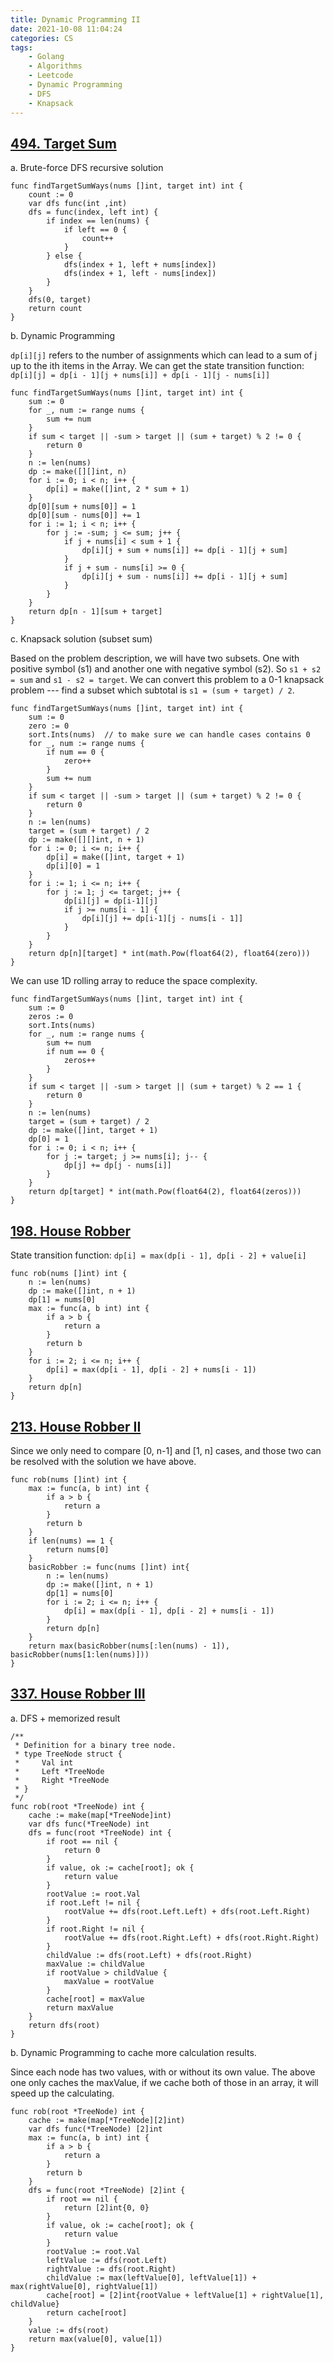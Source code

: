 ```yaml
---
title: Dynamic Programming II
date: 2021-10-08 11:04:24
categories: CS
tags:
    - Golang
    - Algorithms
    - Leetcode
    - Dynamic Programming
    - DFS
    - Knapsack
---
```


## [494. Target Sum](https://leetcode.com/problems/target-sum/)

a. Brute-force DFS recursive solution

```golang
func findTargetSumWays(nums []int, target int) int {
    count := 0
    var dfs func(int ,int)
    dfs = func(index, left int) {
        if index == len(nums) {
            if left == 0 {
                count++
            }
        } else {
            dfs(index + 1, left + nums[index])
            dfs(index + 1, left - nums[index])
        }
    }
    dfs(0, target)
    return count
}
```

b. Dynamic Programming

`dp[i][j]` refers to the number of assignments which can lead to a sum of j up to the ith items in the Array. We can get the state transition function: `dp[i][j] = dp[i - 1][j + nums[i]] + dp[i - 1][j - nums[i]]`

```golang
func findTargetSumWays(nums []int, target int) int {
    sum := 0
    for _, num := range nums {
        sum += num
    }
    if sum < target || -sum > target || (sum + target) % 2 != 0 {
        return 0
    }
    n := len(nums)
    dp := make([][]int, n)
    for i := 0; i < n; i++ {
        dp[i] = make([]int, 2 * sum + 1)
    }
    dp[0][sum + nums[0]] = 1
    dp[0][sum - nums[0]] += 1
    for i := 1; i < n; i++ {
        for j := -sum; j <= sum; j++ {
            if j + nums[i] < sum + 1 {
                dp[i][j + sum + nums[i]] += dp[i - 1][j + sum]
            }   
            if j + sum - nums[i] >= 0 {
                dp[i][j + sum - nums[i]] += dp[i - 1][j + sum]   
            }
        }
    }
    return dp[n - 1][sum + target]
}
```

c. Knapsack solution (subset sum)

Based on the problem description, we will have two subsets. One with positive symbol (s1) and another one with negative symbol (s2).  So `s1 + s2 = sum`  and `s1 - s2 = target`. We can convert this problem to a 0-1 knapsack problem --- find a subset which subtotal is `s1 = (sum + target) / 2`.

```golang
func findTargetSumWays(nums []int, target int) int {
    sum := 0
    zero := 0
    sort.Ints(nums)  // to make sure we can handle cases contains 0
    for _, num := range nums {
        if num == 0 {
            zero++
        }
        sum += num
    }
    if sum < target || -sum > target || (sum + target) % 2 != 0 {
        return 0
    }
    n := len(nums)
    target = (sum + target) / 2
    dp := make([][]int, n + 1)
    for i := 0; i <= n; i++ {
        dp[i] = make([]int, target + 1)
        dp[i][0] = 1
    }
    for i := 1; i <= n; i++ {
        for j := 1; j <= target; j++ {
            dp[i][j] = dp[i-1][j]
            if j >= nums[i - 1] {
                dp[i][j] += dp[i-1][j - nums[i - 1]]
            }
        }
    }
    return dp[n][target] * int(math.Pow(float64(2), float64(zero)))
}
```

We can use 1D rolling array to reduce the space complexity.

```golang
func findTargetSumWays(nums []int, target int) int {
    sum := 0
    zeros := 0
    sort.Ints(nums)
    for _, num := range nums {
        sum += num
        if num == 0 {
            zeros++
        }
    }
    if sum < target || -sum > target || (sum + target) % 2 == 1 {
        return 0
    }
    n := len(nums)
    target = (sum + target) / 2
    dp := make([]int, target + 1)
    dp[0] = 1
    for i := 0; i < n; i++ {
        for j := target; j >= nums[i]; j-- {
            dp[j] += dp[j - nums[i]]
        }
    }
    return dp[target] * int(math.Pow(float64(2), float64(zeros)))
}
```

## [198. House Robber](https://leetcode.com/problems/house-robber/)

State transition function: `dp[i] = max(dp[i - 1], dp[i - 2] + value[i]`

```golang
func rob(nums []int) int {
    n := len(nums)
    dp := make([]int, n + 1)
    dp[1] = nums[0]
    max := func(a, b int) int {
        if a > b {
            return a
        }
        return b
    }
    for i := 2; i <= n; i++ {
        dp[i] = max(dp[i - 1], dp[i - 2] + nums[i - 1])
    }
    return dp[n]
}
```

## [213. House Robber II](https://leetcode.com/problems/house-robber-ii)

Since we only need to compare [0, n-1] and [1, n] cases, and those two can be resolved with the solution we have above.

```golang
func rob(nums []int) int {
    max := func(a, b int) int {
        if a > b {
            return a
        }
        return b
    }
    if len(nums) == 1 {
        return nums[0]
    }
    basicRobber := func(nums []int) int{
        n := len(nums)
        dp := make([]int, n + 1)
        dp[1] = nums[0]
        for i := 2; i <= n; i++ {
            dp[i] = max(dp[i - 1], dp[i - 2] + nums[i - 1])
        }
        return dp[n]
    }
    return max(basicRobber(nums[:len(nums) - 1]), basicRobber(nums[1:len(nums)]))
}
```

## [337. House Robber III](https://leetcode.com/problems/house-robber-iii)

a. DFS + memorized result

```golang
/**
 * Definition for a binary tree node.
 * type TreeNode struct {
 *     Val int
 *     Left *TreeNode
 *     Right *TreeNode
 * }
 */
func rob(root *TreeNode) int {
    cache := make(map[*TreeNode]int)
    var dfs func(*TreeNode) int
    dfs = func(root *TreeNode) int {
        if root == nil {
            return 0
        }
        if value, ok := cache[root]; ok {
            return value
        }
        rootValue := root.Val
        if root.Left != nil {
            rootValue += dfs(root.Left.Left) + dfs(root.Left.Right)
        }
        if root.Right != nil {
            rootValue += dfs(root.Right.Left) + dfs(root.Right.Right)
        }
        childValue := dfs(root.Left) + dfs(root.Right)
        maxValue := childValue
        if rootValue > childValue {
            maxValue = rootValue
        }
        cache[root] = maxValue
        return maxValue
    }
    return dfs(root)
}
```

b. Dynamic Programming to cache more calculation results.

Since each node has two values, with or without its own value. The above one only caches the maxValue, if we cache both of those in an array, it will speed up the calculating.

```golang
func rob(root *TreeNode) int {
    cache := make(map[*TreeNode][2]int)
    var dfs func(*TreeNode) [2]int
    max := func(a, b int) int {
        if a > b {
            return a
        }
        return b
    }
    dfs = func(root *TreeNode) [2]int {
        if root == nil {
            return [2]int{0, 0}
        }
        if value, ok := cache[root]; ok {
            return value
        }
        rootValue := root.Val
        leftValue := dfs(root.Left)
        rightValue := dfs(root.Right)
        childValue := max(leftValue[0], leftValue[1]) + max(rightValue[0], rightValue[1])
        cache[root] = [2]int{rootValue + leftValue[1] + rightValue[1], childValue}
        return cache[root]
    }
    value := dfs(root)
    return max(value[0], value[1])
}
```